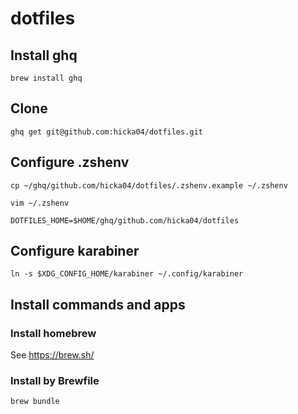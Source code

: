 # dotfiles

## Install ghq
```
brew install ghq
```

## Clone
```
ghq get git@github.com:hicka04/dotfiles.git
```

## Configure .zshenv
```
cp ~/ghq/github.com/hicka04/dotfiles/.zshenv.example ~/.zshenv
```

```
vim ~/.zshenv

DOTFILES_HOME=$HOME/ghq/github.com/hicka04/dotfiles
```

## Configure karabiner
```
ln -s $XDG_CONFIG_HOME/karabiner ~/.config/karabiner
```

## Install commands and apps
### Install homebrew
See https://brew.sh/

### Install by Brewfile
```
brew bundle
```
